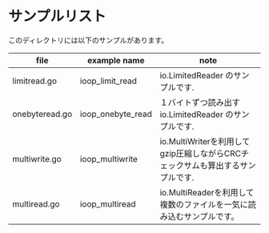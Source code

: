 # サンプルリスト

このディレクトリには以下のサンプルがあります。

| file           | example name      | note                                                                           |
| -------------- | ----------------- | ------------------------------------------------------------------------------ |
| limitread.go   | ioop_limit_read   | io.LimitedReader のサンプルです.                                               |
| onebyteread.go | ioop_onebyte_read | １バイトずつ読み出す io.LimitedReader のサンプルです.                          |
| multiwrite.go  | ioop_multiwrite   | io.MultiWriterを利用してgzip圧縮しながらCRCチェックサムも算出するサンプルです. |
| multiread.go   | ioop_multiread    | io.MultiReaderを利用して複数のファイルを一気に読み込むサンプルです。           |
